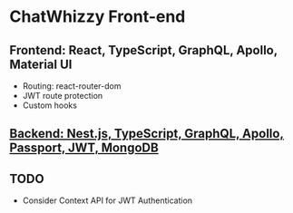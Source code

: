 # ChatWhizzy Front-end

## Frontend: React, TypeScript, GraphQL, Apollo, Material UI

- Routing: react-router-dom
- JWT route protection
- Custom hooks

## [Backend: Nest.js, TypeScript, GraphQL, Apollo, Passport, JWT, MongoDB](https://github.com/jparkley/nestjs-react-graphql-chatwhizzy-back)

## TODO

- Consider Context API for JWT Authentication
